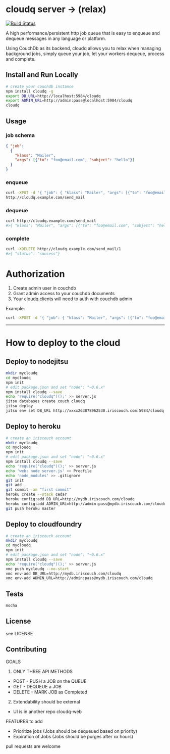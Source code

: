 # cloudq server -> (relax)

[![Build Status](https://secure.travis-ci.org/twilson63/node-cloudq.png)](http://travis-ci.org/twilson63/node-cloudq)

A high performance/persistent http job queue that is easy to enqueue and dequeue messages in any language or platform.

Using CouchDb as its backend, cloudq allows you to relax when managing background jobs, simply queue your job, let your workers dequeue, process
and complete.

## Install and Run Locally

``` sh
# create your couchdb instance
npm install cloudq -g
export DB_URL=http://localhost:5984/cloudq
export ADMIN_URL=http://admin:pass@localhost:5984/cloudq
cloudq
```

## Usage

### job schema

``` json
{ "job": 
  { 
    "klass": "Mailer", 
    "args": [{"to": "foo@email.com", "subject": "hello"}]
  }
}
```

### enqueue

``` sh
curl -XPUT -d '{ "job": { "klass": "Mailer", "args": [{"to": "foo@email.com", "subject": "hello"}]}}'
http://cloudq.example.com/send_mail
```

### dequeue

``` sh
curl http://cloudq.example.com/send_mail
#>{ "klass": "Mailer", "args": [{"to": "foo@email.com", "subject": "hello"}], "id": "1"}
```

### complete

``` sh
curl -XDELETE http://cloudq.example.com/send_mail/1
#>{ "status": "success"}
```

# Authorization

1. Create admin user in couchdb
2. Grant admin access to your couchdb documents
3. Your cloudq clients will need to auth with couchdb admin

Example:

``` sh
curl -XPOST -d '{ "job": { "klass": "Mailer", "args": [{"to": "foo@email.com", "subject": "hello"}]}}' http://admin:pass@cloudq.example.com/send_mail
```

---

# How to deploy to the cloud

## Deploy to nodejitsu

``` sh
mkdir mycloudq
cd mycloudq
npm init
# edit package.json and set "node": "~0.6.x"
npm install cloudq --save
echo 'require("cloudq")();' >> server.js
jitsu databases create couch cloudq
jitsu deploy
jitsu env set DB_URL http://xxxx263878962530.iriscouch.com:5984/cloudq
```

## Deploy to heroku
``` sh
# create an iriscouch account
mkdir mycloudq
cd mycloudq
npm init
# edit package.json and set "node": "~0.6.x"
npm install cloudq --save
echo 'require("cloudq")();' >> server.js
echo 'web: node server.js' >> Procfile
echo 'node_modules' >> .gitignore
git init
git add .
git commit -am "first commit"
heroku create --stack cedar
heroku config:add DB_URL=http://mydb.iriscouch.com/cloudq
heroku config:add ADMIN_URL=http://admin:pass@mydb.iriscouch.com/cloudq
git push heroku master
```

## Deploy to cloudfoundry

``` sh
# create an iriscouch account
mkdir mycloudq
cd mycloudq
npm init
# edit package.json and set "node": "~0.6.x"
npm install cloudq --save
echo 'require("cloudq")();' >> server.js
vmc push mycloudq --no-start
vmc env-add DB_URL=http://mydb.iriscouch.com/cloudq
vmc env-add ADMIN_URL=http://admin:pass@mydb.iriscouch.com/cloudq

```

## Tests

``` sh
mocha
```

## License

see LICENSE

## Contributing

GOALS

1. ONLY THREE API METHODS

* POST - PUSH a JOB on the QUEUE
* GET - DEQUEUE a JOB
* DELETE - MARK JOB as Completed

2. Extendability should be external

* UI is in another repo cloudq-web

FEATURES to add

* Prioritize jobs (Jobs should be dequeued based on priority)
* Expiration of Jobs (Jobs should be purges after xx hours)

pull requests are welcome

